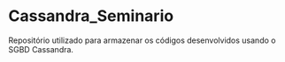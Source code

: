 # Cassandra_Seminario
Repositório utilizado para armazenar os códigos desenvolvidos usando o SGBD Cassandra.
